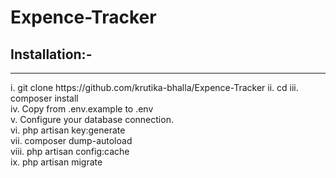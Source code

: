 # Expence-Tracker

<h2>Installation:-</h2>
<hr>
i. git clone https://github.com/krutika-bhalla/Expence-Tracker <your-project-name>
ii. cd <your-project-name>
iii. composer install <br>
iv. Copy from .env.example to .env <br>
v. Configure your database connection. <br>
vi. php artisan key:generate <br>
vii. composer dump-autoload <br>
viii. php artisan config:cache <br>
ix. php artisan migrate <br>
